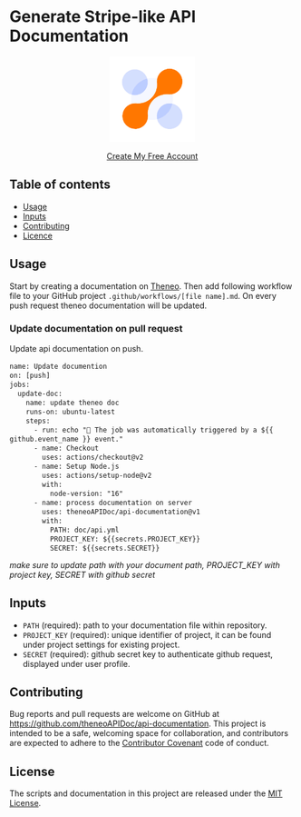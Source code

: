 # Generate Stripe-like API Documentation

<p align="center"><img src='./asset/logo.png' height='150' width='150' /></p>
<p align='center'><a href='https://theneo.io/'>Create My Free Account</a></p>

## Table of contents

- [Usage](#usage)
- [Inputs](#inputs)
- [Contributing](#contributing)
- [Licence](#license)

## Usage

Start by creating a documentation on [Theneo](https://theneo.io). Then add following workflow file to your GitHub project `.github/workflows/[file name].md`. On every push request theneo documentation will be updated.

### Update documentation on pull request

Update api documentation on push.

```
name: Update documention
on: [push]
jobs:
  update-doc:
    name: update theneo doc
    runs-on: ubuntu-latest
    steps:
      - run: echo "🎉 The job was automatically triggered by a ${{ github.event_name }} event."
      - name: Checkout
        uses: actions/checkout@v2
      - name: Setup Node.js
        uses: actions/setup-node@v2
        with:
          node-version: "16"
      - name: process documentation on server
        uses: theneoAPIDoc/api-documentation@v1
        with:
          PATH: doc/api.yml
          PROJECT_KEY: ${{secrets.PROJECT_KEY}}
          SECRET: ${{secrets.SECRET}}

```

_make sure to update path with your document path, PROJECT_KEY with project key, SECRET with github secret_

## Inputs

- `PATH` (required): path to your documentation file within repository.
- `PROJECT_KEY` (required): unique identifier of project, it can be found under project settings for existing project.
- `SECRET` (required): github secret key to authenticate github request, displayed under user profile.

## Contributing

Bug reports and pull requests are welcome on GitHub at https://github.com/theneoAPIDoc/api-documentation. This project is intended to be a safe, welcoming space for collaboration, and contributors are expected to adhere to the [Contributor Covenant](http://contributor-covenant.org/) code of conduct.

## License

The scripts and documentation in this project are released under the [MIT License](https://github.com/theneoAPIDoc/api-documentation/blob/main/LICENSE).

